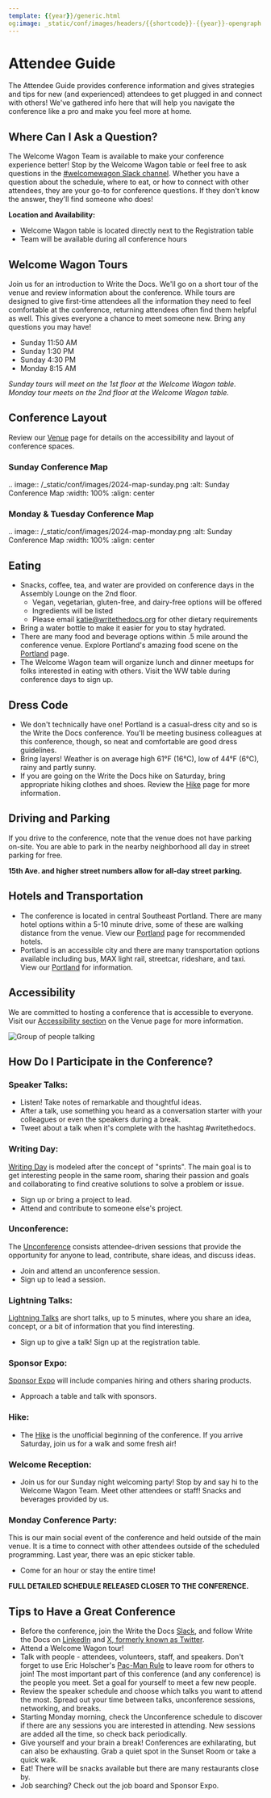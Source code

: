 ```yaml
---
template: {{year}}/generic.html
og:image: _static/conf/images/headers/{{shortcode}}-{{year}}-opengraph.jpg
---
```


# Attendee Guide

The Attendee Guide provides conference information and gives strategies and tips for new (and experienced) attendees to get plugged in and connect with others! We've gathered info here that will help you navigate the conference like a pro and make you feel more at home.

## Where Can I Ask a Question?

The Welcome Wagon Team is available to make your conference experience better! Stop by the Welcome Wagon table or feel free to ask questions in the [#welcomewagon Slack channel](https://www.writethedocs.org/slack/). Whether you have a question about the schedule, where to eat, or how to connect with other attendees, they are your go-to for conference questions. If they don't know the answer, they'll find someone who does!

**Location and Availability:**

- Welcome Wagon table is located directly next to the Registration table
- Team will be available during all conference hours

## Welcome Wagon Tours

Join us for an introduction to Write the Docs. We'll go on a short tour of the venue and review information about the conference. While tours are designed to give first-time attendees all the information they need to feel comfortable at the conference, returning attendees often find them helpful as well. This gives everyone a chance to meet someone new. Bring any questions you may have!

-   Sunday 11:50 AM
-   Sunday 1:30 PM
-   Sunday 4:30 PM
-   Monday 8:15 AM

*Sunday tours will meet on the 1st floor at the Welcome Wagon table. Monday tour meets on the 2nd floor at the Welcome Wagon table.*

## Conference Layout

Review our [Venue](https://www.writethedocs.org/conf/portland/2024/venue/) page for details on the accessibility and layout of conference spaces.

### Sunday Conference Map

.. image:: /_static/conf/images/2024-map-sunday.png
   :alt: Sunday Conference Map
   :width: 100%
   :align: center

### Monday & Tuesday Conference Map

.. image:: /_static/conf/images/2024-map-monday.png
   :alt: Sunday Conference Map
   :width: 100%
   :align: center

## Eating

-   Snacks, coffee, tea, and water are provided on conference days in the Assembly Lounge on the 2nd floor.
    -   Vegan, vegetarian, gluten-free, and dairy-free options will be offered
    -   Ingredients will be listed
    -   Please email katie@writethedocs.org for other dietary requirements
-   Bring a water bottle to make it easier for you to stay hydrated.
-   There are many food and beverage options within .5 mile around the conference venue. Explore Portland's amazing food scene on the [Portland](https://www.writethedocs.org/conf/portland/2024/visiting/#eating) page.
-   The Welcome Wagon team will organize lunch and dinner meetups for folks interested in eating with others. Visit the WW table during conference days to sign up.

## Dress Code

-   We don't technically have one! Portland is a casual-dress city and so is the Write the Docs conference. You'll be meeting business colleagues at this conference, though, so neat and comfortable are good dress guidelines.
-   Bring layers! Weather is on average high 61°F (16°C), low of 44°F (6°C), rainy and partly sunny.
-   If you are going on the Write the Docs hike on Saturday, bring appropriate hiking clothes and shoes. Review the [Hike](https://www.writethedocs.org/conf/portland/2024/hike/) page for more information.

## Driving and Parking

If you drive to the conference, note that the venue does not have parking on-site. You are able to park in the nearby neighborhood all day in street parking for free.

**15th Ave. and higher street numbers allow for all-day street parking.**

## Hotels and Transportation

-   The conference is located in central Southeast Portland. There are many hotel options within a 5-10 minute drive, some of these are walking distance from the venue. View our [Portland](https://www.writethedocs.org/conf/portland/2024/visiting/#where-to-stay) page for recommended hotels.
-   Portland is an accessible city and there are many transportation options available including bus, MAX light rail, streetcar, rideshare, and taxi. View our [Portland](https://www.writethedocs.org/conf/portland/2024/visiting/#getting-around) for information.

## Accessibility

We are committed to hosting a conference that is accessible to everyone. Visit our [Accessibility section](https://www.writethedocs.org/conf/portland/2024/venue/#accessibility) on the Venue page for more information.

![Group of people talking](/_static/img/2024/attendee-guide.jpg)

## How Do I Participate in the Conference?

### Speaker Talks:

-   Listen! Take notes of remarkable and thoughtful ideas.
-   After a talk, use something you heard as a conversation starter with your colleagues or even the speakers during a break.
-   Tweet about a talk when it's complete with the hashtag #writethedocs.

### Writing Day:

[Writing Day](https://www.writethedocs.org/conf/portland/2024/writing-day/) is modeled after the concept of "sprints". The main goal is to get interesting people in the same room, sharing their passion and goals and collaborating to find creative solutions to solve a problem or issue.
- Sign up or bring a project to lead.
- Attend and contribute to someone else's project.

### Unconference:

The [Unconference](https://www.writethedocs.org/conf/portland/2024/unconference/) consists attendee-driven sessions that provide the opportunity for anyone to lead, contribute, share ideas, and discuss ideas.
- Join and attend an unconference session.
- Sign up to lead a session.

### Lightning Talks:

[Lightning Talks](https://www.writethedocs.org/conf/portland/2024/lightning-talks/) are short talks, up to 5 minutes, where you share an idea, concept, or a bit of information that you find interesting.

-   Sign up to give a talk! Sign up at the registration table.

### Sponsor Expo:

[Sponsor Expo](https://www.writethedocs.org/conf/portland/2024/sponsor-expo/) will include companies hiring and others sharing products.
- Approach a table and talk with sponsors.

### Hike:

-   The [Hike](https://www.writethedocs.org/conf/portland/2024/hike/) is the unofficial beginning of the conference. If you arrive Saturday, join us for a walk and some fresh air!

### Welcome Reception:

-   Join us for our Sunday night welcoming party! Stop by and say hi to the Welcome Wagon Team. Meet other attendees or staff! Snacks and beverages provided by us.

### Monday Conference Party:

This is our main social event of the conference and held outside of the main venue. It is a time to connect with other attendees outside of the scheduled programming. Last year, there was an epic sticker table.

-   Come for an hour or stay the entire time!

**FULL DETAILED SCHEDULE RELEASED CLOSER TO THE CONFERENCE.**

## Tips to Have a Great Conference

-   Before the conference, join the Write the Docs [Slack](https://www.writethedocs.org/slack/), and follow Write the Docs on [LinkedIn](https://www.linkedin.com/company/18284823/admin/feed/posts/) and [X, formerly known as Twitter](https://twitter.com/writethedocs).
-   Attend a Welcome Wagon tour!
-   Talk with people - attendees, volunteers, staff, and speakers. Don't forget to use Eric Holscher's [Pac-Man Rule](https://www.ericholscher.com/blog/2017/aug/2/pacman-rule-conferences/) to leave room for others to join! The most important part of this conference (and any conference) is the people you meet. Set a goal for yourself to meet a few new people.
-   Review the speaker schedule and choose which talks you want to attend the most. Spread out your time between talks, unconference sessions, networking, and breaks.
-   Starting Monday morning, check the Unconference schedule to discover if there are any sessions you are interested in attending. New sessions are added all the time, so check back periodically.
-   Give yourself and your brain a break! Conferences are exhilarating, but can also be exhausting. Grab a quiet spot in the Sunset Room or take a quick walk.
-   Eat! There will be snacks available but there are many restaurants close by.
-   Job searching? Check out the job board and Sponsor Expo.
